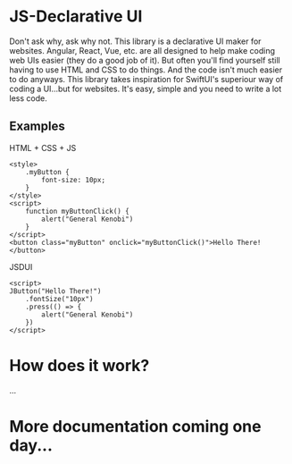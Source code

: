 # JS-Declarative UI


Don't ask why, ask why not. This library is a declarative UI maker for websites. Angular, React, Vue, etc. are all designed to help make coding web UIs easier (they do a good job of it). But often you'll find yourself still having to use HTML and CSS to do things. And the code isn't much easier to do anyways. This library takes inspiration for SwiftUI's superiour way of coding a UI...but for websites. It's easy, simple and you need to write a lot less code.

## Examples

HTML + CSS + JS
```
<style>
    .myButton {
        font-size: 10px;
    }
</style>
<script>
    function myButtonClick() {
        alert("General Kenobi")
    }
</script>
<button class="myButton" onclick="myButtonClick()">Hello There!</button>
```

JSDUI
```
<script>
JButton("Hello There!")
    .fontSize("10px")
    .press(() => {
        alert("General Kenobi")
    })
</script>
```


# How does it work?
...

# More documentation coming one day...